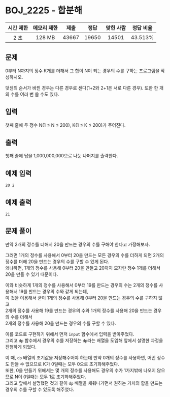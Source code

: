 # BOJ_2225 - 합분해

| 시간 제한 | 메모리 제한 | 제출  | 정답  | 맞힌 사람 | 정답 비율 |
| :-------: | :---------: | :---: | :---: | :-------: | :-------: |
|   2 초    |   128 MB    | 43667 | 19650 |   14501   |  43.513%  |

## 문제

0부터 N까지의 정수 K개를 더해서 그 합이 N이 되는 경우의 수를 구하는 프로그램을 작성하시오.

덧셈의 순서가 바뀐 경우는 다른 경우로 센다(1+2와 2+1은 서로 다른 경우). 또한 한 개의 수를 여러 번 쓸 수도 있다.

## 입력

첫째 줄에 두 정수 N(1 ≤ N ≤ 200), K(1 ≤ K ≤ 200)가 주어진다.

## 출력

첫째 줄에 답을 1,000,000,000으로 나눈 나머지를 출력한다.

## 예제 입력

```
20 2
```

## 예제 출력

```
21
```

## 문제 풀이

만약 2개의 정수를 더해서 20을 만드는 경우의 수를 구해야 한다고 가정해보자.

그러면 1개의 정수를 사용해서 0부터 20을 만드는 모든 경우의 수를 더하게 되면 2개의 정수를 더해 20을 만드는 경우의 수를 구할 수 있게 된다.  
왜냐하면, 1개의 정수를 사용해 0부터 20을 만들고 20까지 모자란 정수 1개를 더해서 20을 만들 수 있기 때문이다.

이와 비슷하게 1개의 정수를 사용해서 0부터 19를 만드는 경우의 수는 2개의 정수를 사용해서 19를 만드는 경우의 수와 같게 되는데,  
이 것을 이용해서 굳이 1개의 정수를 사용해 0부터 20을 만드는 경우의 수를 구하지 않고  
2개의 정수를 사용해 19를 만드는 경우의 수와 1개의 정수를 사용해 20을 만드는 경우의 수를 더해서  
2개의 정수를 사용해 20을 만드는 경우의 수를 구할 수 있다.

이를 코드로 구현하기 위해서 먼저 `input` 함수에서 입력을 받아주었다.  
그리고 `dp` 함수에서 경우의 수를 저장하는 `dp`라는 배열을 도입해 앞에서 설명한 과정을 진행하게 되었다.

이 때, `dp` 배열의 초기값을 저장해주어야 하는데 만약 0개의 정수를 사용하면, 어떤 정수도 만들 수 없으므로 K가 0일때는 모두 0으로 초기화해주었다.  
또한, 0을 만들기 위해서는 몇 개의 정수를 사용해도 경우의 수가 1가지밖에 나오지 않으므로 N이 0일때는 모두 1로 초기화해주었다.  
그리고 앞에서 설명했던 것과 같이 `dp` 배열을 채워나가면서 원하는 가치의 합을 만드는 경우의 수를 구할 수 있도록 해주었다.

